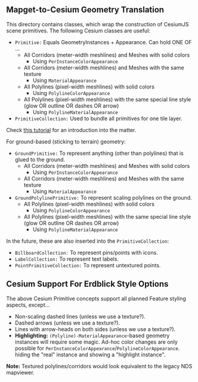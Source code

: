 ## Mapget-to-Cesium Geometry Translation

This directory contains classes, which wrap the construction of CesiumJS
scene primitives. The following Cesium classes are useful:

* `Primitive:` Equals GeometryInstances + Appearance. Can hold ONE OF ...
   * All Corridors (meter-width meshlines) and Meshes with solid colors
     * Using `PerInstanceColorAppearance`
   * All Corridors (meter-width meshlines) and Meshes with the same texture
     * Using `MaterialAppearance`
   * All Polylines (pixel-width meshlines) with solid colors
     * Using `PolylineColorAppearance`
   * All Polylines (pixel-width meshlines) with the same special line style (glow OR outline OR dashes OR arrow)
     * Using `PolylineMaterialAppearance`
* `PrimitiveCollection:` Used to bundle all primitives for one tile layer.

Check [this tutorial](https://cesium.com/learn/cesiumjs-learn/cesiumjs-geometry-appearances/) for an introduction into the matter.

For ground-based (sticking to terrain) geometry:

* `GroundPrimitive:` To represent anything (other than polylines) that is glued to the ground.
  * All Corridors (meter-width meshlines) and Meshes with solid colors
    * Using `PerInstanceColorAppearance`
  * All Corridors (meter-width meshlines) and Meshes with the same texture
    * Using `MaterialAppearance`
* `GroundPolylinePrimitive:` To represent scaling polylines on the ground.
  * All Polylines (pixel-width meshlines) with solid colors
    * Using `PolylineColorAppearance`
  * All Polylines (pixel-width meshlines) with the same special line style (glow OR outline OR dashes OR arrow)
    * Using `PolylineMaterialAppearance`

In the future, these are also inserted into the `PrimitiveCollection`:

* `BillboardCollection:` To represent pins/points with icons.
* `LabelCollection:` To represent text labels.
* `PointPrimitiveCollection:` To represent untextured points.

## Cesium Support For Erdblick Style Options

The above Cesium Primitive concepts support all planned Feature styling aspects, except...

* Non-scaling dashed lines (unless we use a texture?).
* Dashed arrows (unless we use a texture?).
* Lines with arrow-heads on both sides (unless we use a texture?).
* **Highlighting:** `(Polyline)-MaterialAppearance`-based geometry instances will require some magic.
  Ad-hoc color changes are only possible for `PerInstanceColorAppearance`/`PolylineColorAppearance`.
  hiding the "real" instance and showing a "highlight instance".

**Note:** Textured polylines/corridors would look equivalent to the legacy NDS mapviewer.

